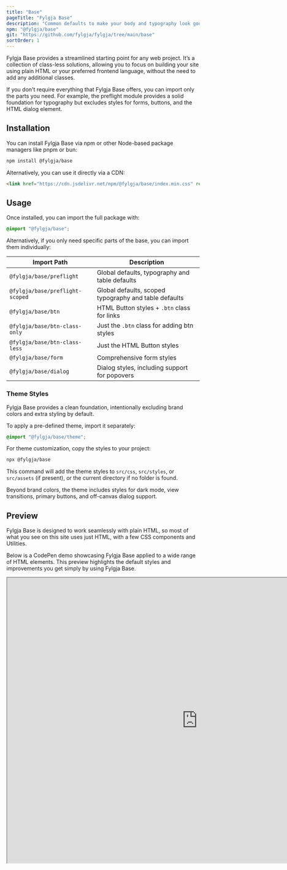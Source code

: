 ```yaml
---
title: "Base"
pageTitle: "Fylgja Base"
description: "Common defaults to make your body and typography look good and easy to change to your needs."
npm: "@fylgja/base"
git: "https://github.com/fylgja/fylgja/tree/main/base"
sortOrder: 1
---
```


Fylgja Base provides a streamlined starting point for any web project.
It’s a collection of class-less solutions,
allowing you to focus on building your site using plain HTML or your preferred frontend language,
without the need to add any additional classes.

If you don't require everything that Fylgja Base offers,
you can import only the parts you need.
For example, the preflight module provides a solid foundation for typography
but excludes styles for forms, buttons, and the HTML dialog element.

## Installation

You can install Fylgja Base via npm or other Node-based package managers like pnpm or bun:

```sh
npm install @fylgja/base
```

Alternatively, you can use it directly via a CDN:

```html
<link href="https://cdn.jsdelivr.net/npm/@fylgja/base/index.min.css" rel="stylesheet">
```

## Usage

Once installed, you can import the full package with:

```css
@import "@fylgja/base";
```

Alternatively, if you only need specific parts of the base, you can import them individually:

| Import Path                     | Description                                           |
| ------------------------------- | ----------------------------------------------------- |
| `@fylgja/base/preflight`        | Global defaults, typography and table defaults        |
| `@fylgja/base/preflight-scoped` | Global defaults, scoped typography and table defaults |
| `@fylgja/base/btn`              | HTML Button styles + `.btn` class for links           |
| `@fylgja/base/btn-class-only`   | Just the `.btn` class for adding btn styles           |
| `@fylgja/base/btn-class-less`   | Just the HTML Button styles                           |
| `@fylgja/base/form`             | Comprehensive form styles                             |
| `@fylgja/base/dialog`           | Dialog styles, including support for popovers         |

### Theme Styles

Fylgja Base provides a clean foundation,
intentionally excluding brand colors and extra styling by default.

To apply a pre-defined theme, import it separately:

```css
@import "@fylgja/base/theme";
```

For theme customization, copy the styles to your project:

```sh
npx @fylgja/base
```

This command will add the theme styles to `src/css`, `src/styles`, or `src/assets` (if present),
or the current directory if no folder is found.

Beyond brand colors, the theme includes styles for dark mode, view transitions,
primary buttons, and off-canvas dialog support.

## Preview

Fylgja Base is designed to work seamlessly with plain HTML, so most of what you see on this site uses just HTML, with a few CSS components and Utilities.

Below is a CodePen demo showcasing Fylgja Base applied to a wide range of HTML elements. This preview highlights the default styles and improvements you get simply by using Fylgja Base.

<iframe
	src="https://codepen.io/Fylgja/embed/preview/ExGOZaE?default-tab=result&theme-id=dark"
	title="Fylgja Base - Showcasing the power of classless styling"
	loading="lazy"
	width="992"
	height="744"
	allow="fullscreen"
	credentialless
>
  See the Pen <a href="https://codepen.io/Fylgja/pen/ExGOZaE">
  Fylgja Base - Showcasing the power of classless styling</a> by Fylgja (<a href="https://codepen.io/Fylgja">@Fylgja</a>)
  on <a href="https://codepen.io">CodePen</a>.
</iframe>
